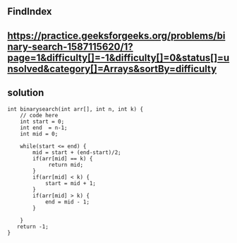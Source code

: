  ## FindIndex

## https://practice.geeksforgeeks.org/problems/binary-search-1587115620/1?page=1&difficulty[]=-1&difficulty[]=0&status[]=unsolved&category[]=Arrays&sortBy=difficulty

## solution
    int binarysearch(int arr[], int n, int k) {
        // code here
        int start = 0;
        int end  = n-1;
        int mid = 0;
        
        while(start <= end) {
            mid = start + (end-start)/2;
            if(arr[mid] == k) {
                 return mid;
            }
            if(arr[mid] < k) {
                start = mid + 1;
            }
            if(arr[mid] > k) {
                end = mid - 1;
            }
            
        }
       return -1;
    }